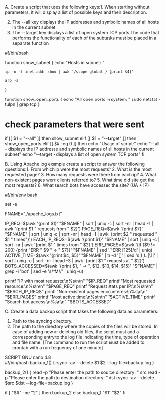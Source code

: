 A. Create a script that uses the following keys:1. When starting without parameters, it will display a list of possible keys and their description. 

2. The --all key displays the IP addresses and symbolic names of all hosts in the current subnet 
3. The --target key displays a list of open system TCP ports.The code that performs the functionality of each of the subtasks must be placed in a separate function

#!/bin/bash

function show_subnet {
    echo "Hosts in subnet: "
    
    ip -o -f inet addr show | awk '/scope global / {print $4}'
    
    arp -a
}

function show_open_ports {
    echo "All open ports in system: "
    sudo netstat -tulpn | grep tcp
}


# check parameters that were sent
if [[ $1 = "--all" ]]
then
    show_subnet
elif [[ $1 = "--target" ]]
then
    show_open_ports
elif [[ $# -eq 0 ]]
then
    echo "Usage of script:"
    echo "--all - displays the IP addresse and symbolic names of all hosts in the current subnet"
    echo "--target - displays a list of open system TCP ports"
fi





B. Using Apache log example create a script to answer the following questions:1. From which ip were the most requests? 
2. What is the most requested page? 
3. How many requests were there from each ip? 
4. What non-existent pages were clients referred to? 
5. What time did site get the most requests?
6. What search bots have accessed the site? (UA + IP)

#!/bin/env bash

set -e

FNAME="./apache_logs.txt"

IP_REQ=$(awk '{print $1}' "$FNAME" | sort | uniq -c | sort -nr | head -1 | awk '{print $1 " requests from " $2}')
PAGE_REQ=$(awk '{print $7}' "$FNAME" | sort | uniq -c | sort -nr | head -1 | awk '{print $2 " requested " $1 " times"}')
EACH_IP_REQS=$(awk '{print $1}' "$FNAME" | sort | uniq -c | sort -nr | awk '{print $1 " times from " $2}')
ERR_PAGES=$(awk '{if ($9 != 200) {print "ERR " $9 " -> " $7}}' "$FNAME" | sed '/^ERR [125]/d' | uniq)
ACTIVE_TIME=$(awk '{print $4, $5}' "$FNAME" | tr -d '[]' | sed 's|\(.*\):.*|\1|' | sort | uniq -c | sort -nr | head -3 | awk '{print $1 " requests at " $2}')
BOTS_ACCESSED=$(awk '{print $1, " -> ", $12, $13, $14, $15}' "$FNAME" | grep -i 'bot' | sed -e 's/\^M//' | uniq -u)


printf "IP with most requests:\n%s\n\n" "$IP_REQ"
printf "Most requested resource:\n%s\n\n" "$PAGE_REQ"
printf "Request stats per IP:\n%s\n\n" "$EACH_IP_REQS"
printf "Non-existent pages encounteres:\n%s\n\n" "$ERR_PAGES"
printf "Most active time:\n%s\n\n" "$ACTIVE_TIME"
printf "Search bot access:\n%s\n\n" "$BOTS_ACCESSED"








C. Create a data backup script that takes the following data as parameters:
1. Path to the syncing  directory.
2. The path to the directory where the copies of the files will be stored.
In case of adding new or deleting old files, the script must add a corresponding entry to the log file indicating the time, type of operation and file name. [The command to run the script must be added to crontab with a run frequency of one minute]

SCRIPT
  GNU nano 4.8                                                                             
#!/bin/bash
backup_1()
{
        rsync -av --delete $1 $2 --log-file=backup.log
}

backup_2()
{
        read -p "Please enter the path to source directory: " src
        read -p "Please enter the path to destination directory: " dst
        rsync -av --delete $src $dst --log-file=backup.log
}

if [ "$#" -ne "2" ]
then
        backup_2
else
        backup_1 "$1" "$2"
fi
                                    
